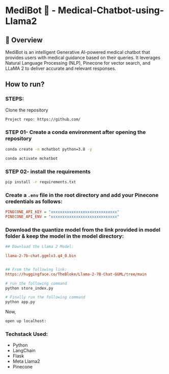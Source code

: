# MediBot 🤖 - Medical-Chatbot-using-Llama2

## 📌 Overview
MediBot is an intelligent Generative AI-powered medical chatbot that provides users with medical guidance based on their queries. It leverages Natural Language Processing (NLP), Pinecone for vector search, and LLaMA 2 to deliver accurate and relevant responses.

## How to run?
### STEPS:

Clone the repository

```bash
Project repo: https://github.com/
```

### STEP 01- Create a conda environment after opening the repository

```bash
conda create -n mchatbot python=3.8 -y
```

```bash
conda activate mchatbot
```

### STEP 02- install the requirements
```bash
pip install -r requirements.txt
```


### Create a `.env` file in the root directory and add your Pinecone credentials as follows:

```ini
PINECONE_API_KEY = "xxxxxxxxxxxxxxxxxxxxxxxxxxxxx"
PINECONE_API_ENV = "xxxxxxxxxxxxxxxxxxxxxxxxxxxxx"
```


### Download the quantize model from the link provided in model folder & keep the model in the model directory:

```ini
## Download the Llama 2 Model:

llama-2-7b-chat.ggmlv3.q4_0.bin


## From the following link:
https://huggingface.co/TheBloke/Llama-2-7B-Chat-GGML/tree/main
```

```bash
# run the following command
python store_index.py
```

```bash
# Finally run the following command
python app.py
```

Now,
```bash
open up localhost:
```


### Techstack Used:

- Python
- LangChain
- Flask
- Meta Llama2
- Pinecone

